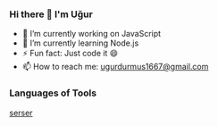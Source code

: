 ### Hi there 👋 I'm Uğur


- 🔭 I’m currently working on JavaScript
- 🌱 I’m currently learning Node.js
- ⚡ Fun fact: Just code it 😄
- 📫 How to reach me: ugurdurmus1667@gmail.com

### Languages of Tools
[serser](https://www.youtube.com/channel/UC_IfVKT5aYLNgAdt8JqJ_CQ)



